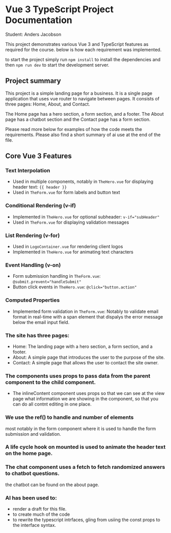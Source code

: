 # Vue 3 TypeScript Project Documentation

Student: Anders Jacobson

This project demonstrates various Vue 3 and TypeScript features as required for the course. below is how each requirement was implemented.

to start the project simply run `npm install` to install the dependencies and then `npm run dev` to start the development server.

## Project summary

This project is a simple landing page for a business. It is a single page application that uses vue router to navigate between pages. It consists of three pages: Home, About, and Contact.

The Home page has a hero section, a form section, and a footer. The About page has a chatbot section and the Contact page has a form section.

Please read more below for examples of how the code meets the requirements. Please also find a short summary of ai use at the end of the file.

## Core Vue 3 Features

### Text Interpolation

- Used in multiple components, notably in `TheHero.vue` for displaying header text: `{{ header }}`
- Used in `TheForm.vue` for form labels and button text

### Conditional Rendering (v-if)

- Implemented in `TheHero.vue` for optional subheader: `v-if="subHeader"`
- Used in `TheForm.vue` for displaying validation messages

### List Rendering (v-for)

- Used in `LogoContainer.vue` for rendering client logos
- Implemented in `TheHero.vue` for animating text characters

### Event Handling (v-on)

- Form submission handling in `TheForm.vue`: `@submit.prevent="handleSubmit"`
- Button click events in `TheHero.vue`: `@click="button.action"`

### Computed Properties

- Implemented form validation in `TheForm.vue`: Notably to validate email format in real-time with a span element that dispalys the error message below the email input field.

### The site has three pages:

- Home: The landing page with a hero section, a form section, and a footer.
- About: A simple page that introduces the user to the purpose of the site.
- Contact: A simple page that allows the user to contact the site owner.

### The components uses props to pass data from the parent component to the child component.

- The inlineContent component uses props so that we can see at the view page what information we are showing in the component, so that you can do all contnt editing in one place.

### We use the ref() to handle and number of elements

most notably in the form component where it is used to handle the form submission and validation.

### A life cycle hook on mounted is used to animate the header text on the home page.

### The chat component uses a fetch to fetch randomized answers to chatbot questions.

the chatbot can be found on the about page.

### AI has been used to:

- render a draft for this file.
- to create much of the code
- to rewrite the typescript intrfaces, gling from usiing the const props to the interface syntax.
